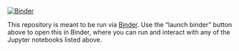 [![Binder](https://mybinder.org/badge_logo.svg)](https://mybinder.org/v2/gh/wconley/Math116-Binder/main)

This repository is meant to be run via [Binder](https://mybinder.org/). Use the “launch binder” button above to open this in Binder, where you can run and interact with any of the Jupyter notebooks listed above. 

